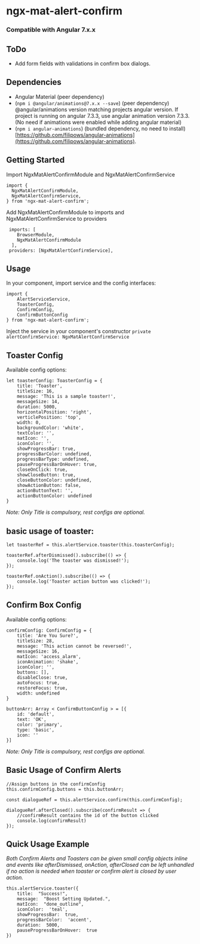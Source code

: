 
# ngx-mat-alert-confirm

### Compatible with Angular 7.x.x

## ToDo
* Add form fields with validations in confirm box dialogs.

## Dependencies
* Angular Material (peer dependency)
* (`npm i @angular/animations@7.x.x --save`) (peer dependency) @angular/animations version matching projects angular version. If project is running on angular 7.3.3, use angular animation version 7.3.3. (No need if animations were enabled while adding angular material)
* (`npm i angular-animations`) (bundled dependency, no need to install)  [https://github.com/filipows/angular-animations](https://github.com/filipows/angular-animations).

## Getting Started
Import NgxMatAlertConfirmModule and NgxMatAlertConfirmService
```
import {
  NgxMatAlertConfirmModule,
  NgxMatAlertConfirmService,
} from 'ngx-mat-alert-confirm';
```

Add NgxMatAlertConfirmModule to imports and NgxMatAlertConfirmService to providers
```
 imports: [
    BrowserModule,
    NgxMatAlertConfirmModule
  ],
 providers: [NgxMatAlertConfirmService],
```

## Usage 
In your component, import service and the config interfaces:
``` 
import {
	AlertServiceService,
	ToasterConfig, 
	ConfirmConfig, 
	ConfirmButtonConfig
} from 'ngx-mat-alert-confirm';
```
Inject the service in your component's constructor `private  alertConfirmService: NgxMatAlertConfirmService`



## Toaster Config
Available config options: 
``` 
let toasterConfig: ToasterConfig = {
	title: 'Toaster',
	titleSize: 16,
	message: 'This is a sample toaster!',
	messageSize: 14,
	duration: 5000,
	horizontalPosition: 'right',
	verticlePosition: 'top',
	width: 0,
	backgroundColor: 'white',
	textColor: '',
	matIcon: '',
	iconColor: '',
	showProgressBar: true,
	progressBarColor: undefined,
	progressBarType: undefined,
	pauseProgressBarOnHover: true,
	closeOnClick: true,
	showCloseButton: true,
	closeButtonColor: undefined,
	showActionButton: false,
	actionButtonText: '',
	actionButtonColor: undefined
}
```
*Note: Only Title is compulsory, rest configs are optional.*
 
## basic usage of toaster:

```
let toasterRef = this.alertService.toaster(this.toasterConfig);

toasterRef.afterDismissed().subscribe(() => {
	console.log('The toaster was dismissed!');
});

toasterRef.onAction().subscribe(() => {
	console.log('Toaster action button was clicked!');
});
```

## Confirm Box Config
Available config options: 
``` 
confirmConfig: ConfirmConfig = {
	title: 'Are You Sure?',
	titleSize: 28,
	message: 'This action cannot be reversed!',
	messageSize: 16,
	matIcon: 'access_alarm',
	iconAnimation: 'shake',
	iconColor: '',
	buttons: [],
	disableClose: true,
	autoFocus: true,
	restoreFocus: true,
	width: undefined
}

buttonArr: Array < ConfirmButtonConfig > = [{
	id: 'default',
	text: 'OK',
	color: 'primary',
	type: 'basic',
	icon: ''
}]
```
*Note: Only Title is compulsory, rest configs are optional.*

## Basic Usage of Confirm Alerts
```
//Assign buttons in the confirmConfig
this.confirmConfig.buttons = this.buttonArr;

const dialogueRef = this.alertService.confirm(this.confirmConfig);

dialogueRef.afterClosed().subscribe(confirmResult => {
	//confirmResult contains the id of the button clicked
	console.log(confirmResult)
});
```


## Quick Usage Example
*Both Confirm Alerts and Toasters can be given small config objects inline and events like  afterDismissed, onAction, afterClosed can be left unhandled if no action is needed when toaster or confirm alert is closed by user action.*
```
this.alertService.toaster({
	title:  "Success!",
	message:  "Boost Setting Updated.",
	matIcon:  "done_outline",
	iconColor:  'teal',
	showProgressBar:  true,
	progressBarColor:  'accent',
	duration:  5000,
	pauseProgressBarOnHover:  true
})
```
